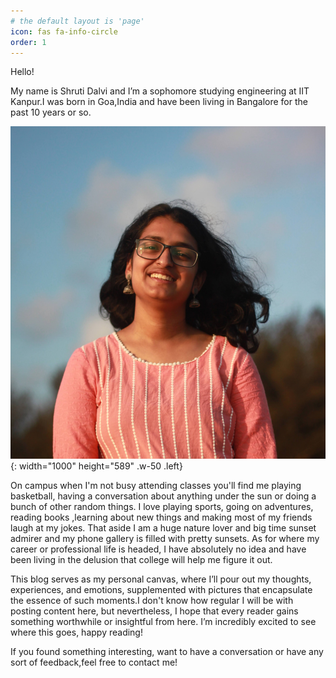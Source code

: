 ```yaml
---
# the default layout is 'page'
icon: fas fa-info-circle
order: 1
---
```


Hello! 

My name is Shruti Dalvi and I’m a sophomore studying engineering at IIT Kanpur.I was born in Goa,India and have been living in Bangalore for the past 10 years or so.

![Desktop View](../assets/img/IMG_7796%20(1).JPG){: width="1000" height="589" .w-50 .left}

On campus when I'm not busy attending classes you'll find me playing basketball, having a conversation about anything under the sun or doing a bunch of other random things. I love playing sports, going on adventures, reading books ,learning about new things and making most of my friends laugh at my jokes. That aside I am a huge nature lover and big time sunset admirer and my phone gallery is filled with pretty sunsets. As for where my career or professional life is headed, I have absolutely no idea and have been living in the delusion that college will help me figure it out.

This blog serves as my personal canvas, where I’ll pour out my thoughts, experiences, and emotions, supplemented with pictures that encapsulate the essence of such moments.I don't know how regular I will be with posting content here, but nevertheless, I hope that every reader gains something worthwhile or insightful from here. I’m incredibly excited to see where this goes, happy reading! 

If you found something interesting, want to have a conversation or have any sort of feedback,feel free to contact me! 


